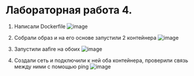 
# Лабораторная работа 4.
1. Написали Dockerfile
![image](https://github.com/user-attachments/assets/3e389639-e9d6-477f-bc30-cd49cb999d06)

2. Собрали образ и на его основе запустили 2 контейнера
![image](https://github.com/user-attachments/assets/ea1f5c70-22d2-4201-92a3-84fe34298408)

3. Запустили aafire на обоих
![image](https://github.com/user-attachments/assets/07128749-7f00-408a-82a1-cd4d02416ef5)

4. Создали сеть и подключили к ней оба контейнера, проверили связь между ними с помощью ping
![image](https://github.com/user-attachments/assets/c68f0f9d-7564-4988-83d5-8a1275c41848)

